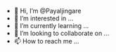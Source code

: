 - 👋 Hi, I’m @Payaljingare
- 👀 I’m interested in ...
- 🌱 I’m currently learning ...
- 💞️ I’m looking to collaborate on ...
- 📫 How to reach me ...

<!---
Payaljingare/Payaljingare is a ✨ special ✨ repository because its `README.md` (this file) appears on your GitHub profile.
You can click the Preview link to take a look at your changes.
--->
